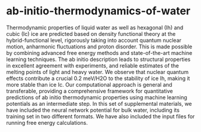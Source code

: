 # ab-initio-thermodynamics-of-water
Thermodynamic properties of liquid water as well as hexagonal (Ih) and cubic (Ic) ice are predicted based on density functional theory at the hybrid-functional level, rigorously taking into account quantum nuclear motion, anharmonic fluctuations and proton disorder. This is made possible by combining advanced free energy methods and state-of-the-art machine learning techniques. The ab initio description leads to structural properties in excellent agreement with experiments, and reliable estimates of the melting points of light and heavy water. We observe that nuclear quantum effects contribute a crucial 0.2 meV/H2O to the stability of ice Ih, making it more stable than ice Ic. Our computational approach is general and transferable, providing a comprehensive framework for quantitative predictions of ab initio thermodynamic properties using machine learning potentials as an intermediate step.   In this set of supplemental materials, we have included the neural network potential  for bulk water, including its training set in two different formats. We have also included the input files for running free energy calculations.
